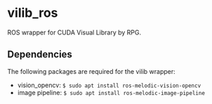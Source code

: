 # vilib_ros
ROS wrapper for CUDA Visual Library by RPG.

## Dependencies
The following packages are required for the vilib wrapper:
- vision_opencv: `$ sudo apt install ros-melodic-vision-opencv`
- image pipeline: `$ sudo apt install ros-melodic-image-pipeline`
